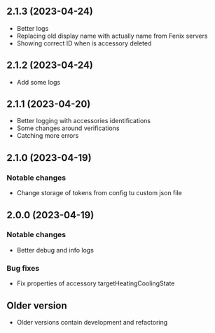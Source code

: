 ## 2.1.3 (2023-04-24)
- Better logs
- Replacing old display name with actually name from Fenix servers
- Showing correct ID when is accessory deleted

## 2.1.2 (2023-04-24)
- Add some logs

## 2.1.1 (2023-04-20)
- Better logging with accessories identifications
- Some changes around verifications
- Catching more errors

## 2.1.0 (2023-04-19)
### Notable changes
- Change storage of tokens from config tu custom json file

## 2.0.0 (2023-04-19)
### Notable changes
- Better debug and info logs
### Bug fixes
- Fix properties of accessory targetHeatingCoolingState

## Older version
- Older versions contain development and refactoring